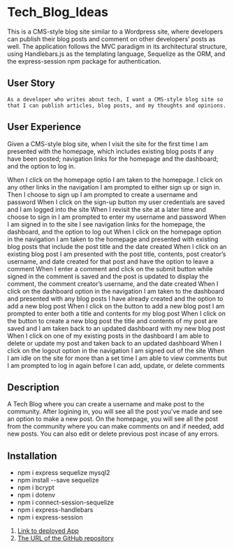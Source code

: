 # Tech_Blog_Ideas

This is a CMS-style blog site similar to a Wordpress site, where developers can publish their blog posts and comment on other developers’ posts as well. The application follows the MVC paradigm in its architectural structure, using Handlebars.js as the templating language, Sequelize as the ORM, and the express-session npm package for authentication.

## User Story
```
As a developer who writes about tech, I want a CMS-style blog site so that I can publish articles, blog posts, and my thoughts and opinions.
```
## User Experience

Given a CMS-style blog site, when I visit the site for the first time I am presented with the homepage, which includes existing blog posts if any have been posted; navigation links for the homepage and the dashboard; and the option to log in.

When I click on the homepage optio I am taken to the homepage. I click on any other links in the navigation I am prompted to either sign up or sign in. Then I choose to sign up I am prompted to create a username and password
When I click on the sign-up button my user credentials are saved and I am logged into the site
When I revisit the site at a later time and choose to sign in I am prompted to enter my username and password
When I am signed in to the site I see navigation links for the homepage, the dashboard, and the option to log out
When I click on the homepage option in the navigation I am taken to the homepage and presented with existing blog posts that include the post title and the date created
When I click on an existing blog post I am presented with the post title, contents, post creator’s username, and date created for that post and have the option to leave a comment
When I enter a comment and click on the submit button while signed in the comment is saved and the post is updated to display the comment, the comment creator’s username, and the date created
When I click on the dashboard option in the navigation I am taken to the dashboard and presented with any blog posts I have already created and the option to add a new blog post
When I click on the button to add a new blog post I am prompted to enter both a title and contents for my blog post
When I click on the button to create a new blog post the title and contents of my post are saved and I am taken back to an updated dashboard with my new blog post
When I click on one of my existing posts in the dashboard I am able to delete or update my post and taken back to an updated dashboard
When I click on the logout option in the navigation I am signed out of the site
When I am idle on the site for more than a set time I am able to view comments but I am prompted to log in again before I can add, update, or delete comments

## Description
A Tech Blog where you can create a username and make post to the community.  After logining in, you will see all the post you've made and see an option to make a new post.  On the homepage, you will see all the post from the community where you can make comments on and if needed, add new posts.  You can also edit or delete previous post incase of any errors.

## Installation
* npm i express sequelize mysql2<br>
* npm install --save sequelize<br>
* npm i bcrypt<br>
* npm i dotenv<br>
* npm i connect-session-sequelize<br>
* npm i express-handlebars<br>
* npm i express-session<br>

1. [Link to deployed App](https://morning-ocean-66291.herokuapp.com)
2. [The URL of the GitHub repository](https://github.com/EvgeniiI7/14-Tech-Blog)
